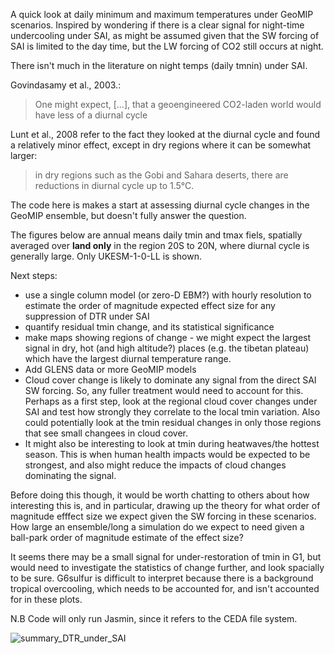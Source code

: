 A quick look at daily minimum and maximum temperatures under GeoMIP scenarios. Inspired by wondering if there is a clear signal for night-time undercooling under SAI, as might be assumed given that the SW forcing of SAI is limited to the day time, but the LW forcing of CO2 still occurs at night. 

There isn't much in the literature on night temps (daily tmnin) under SAI.

Govindasamy et al., 2003.: 
> One might expect, [...], that a geoengineered CO2-laden world would have less of a diurnal cycle
 
Lunt et al., 2008 refer to the fact they looked at the diurnal cycle and found a relatively minor effect, except in dry regions where it can be somewhat larger:
> in dry regions such as the Gobi and Sahara deserts, there are reductions in diurnal cycle up to 1.5°C.


The code here is makes a start at assessing diurnal cycle changes in the GeoMIP ensemble, but doesn't fully answer the question. 

The figures below are annual means daily tmin and tmax fiels, spatially averaged over **land only** in the region 20S to 20N, where diurnal cycle is generally large. Only UKESM-1-0-LL is shown. 



Next steps: 


* use a single column model (or zero-D EBM?) with hourly resolution to estimate the order of magnitude expected effect size for any suppression of DTR under SAI
* quantify residual tmin change, and its statistical significance
* make maps showing regions of change - we might expect the largest signal in dry, hot (and high altitude?) places (e.g. the tibetan plateau) which have the largest diurnal temperature range. 
* Add GLENS data or more GeoMIP models 
* Cloud cover change is likely to dominate any signal from the direct SAI SW forcing. So, any fuller treatment would need to account for this. Perhaps as a first step, look at the regional cloud cover changes under SAI and test how strongly they correlate to the local tmin variation. Also could potentially look at the tmin residual changes in only those regions that see small changees in cloud cover. 
* It might also be interesting to look at tmin during heatwaves/the hottest season. This is when human health impacts would be expected to be strongest, and also might reduce the impacts of cloud changes dominating the signal. 

Before doing this though, it would be worth chatting to others about how interesting this is, and in particular, drawing up the theory for what order of magnitude efffect size we expect given the SW forcing in these scenarios. How large an ensemble/long a simulation do we expect to need given a ball-park order of magnitude estimate of the effect size? 


It seems there may be a small signal for under-restoration of tmin in G1, but would need to investigate the statistics of change further, and look spacially to be sure. G6sulfur is difficult to interpret because there is a background tropical overcooling, which needs to be accounted for, and isn't accounted for in these plots. 

N.B Code will only run Jasmin, since it refers to the CEDA file system.  

![summary_DTR_under_SAI](https://github.com/alistairduffey/Night_temps_under_SAI/assets/47328986/3f2d3f7f-8c7d-4450-ab27-88bf37196e53)

